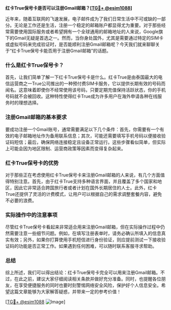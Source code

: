 **红卡True保号卡是否可以注册Gmail邮箱？[[TG💪+ @esim1088](https://t.me/s/esim1088)]**

近年来，随着互联网的飞速发展，电子邮件成为了我们日常生活中不可或缺的一部分。无论是工作还是生活，注册一个稳定的邮箱账户都显得尤为重要。对于那些经常需要使用国际服务或者希望拥有一个全球通用的邮箱地址的人来说，Google旗下的Gmail无疑是首选之一。然而，当你身处国外，尤其是需要通过特定的SIM卡或虚拟号码来完成验证时，是否能顺利注册Gmail邮箱呢？今天我们就来聊聊关于“红卡True保号卡能否用于注册Gmail邮箱”的话题。

### 什么是红卡True保号卡？

首先，让我们简单了解一下红卡True保号卡是什么。红卡True是由泰国最大的电信运营商之一True公司推出的一种预付费SIM卡服务，它以提供长期有效的号码而闻名。这意味着即使你不经常使用该号码，只要定期充值保持活跃状态，你的手机号码就不会被回收。这种特性使得红卡True成为许多用户在海外申请各种在线服务时的理想选择。

### 注册Gmail邮箱的基本要求

要成功注册一个Gmail账号，通常需要满足以下几个条件：首先，你需要有一个有效的电子邮箱地址作为备用联系信息；其次，可能还需要填写手机号码以便接收验证码短信；最后，确保网络连接稳定且设备正常运行。这些步骤看似简单，但实际上可能会因为地区限制、运营商政策等因素而变得复杂起来。

### 红卡True保号卡的优势

对于那些正在考虑使用红卡True保号卡来注册Gmail邮箱的人来说，有几个方面值得特别注意。首先，由于红卡True支持多种语言界面，并且覆盖了多个国家和地区，因此它非常适合跨国旅行者或者计划在国外长期居住的人士。此外，红卡True还提供了灵活的计费模式，让用户可以根据自己的需求调整套餐内容，避免不必要的浪费。

### 实际操作中的注意事项

尽管红卡True保号卡看起来非常适合用来注册Gmail邮箱，但在实际操作过程中仍然需要注意一些细节问题。例如，在填写注册表单时，请务必确认所填入的信息真实有效；另外，如果你打算使用手机短信进行身份验证，则应提前测试一下接收验证码的功能是否正常工作。如果遇到任何困难，可以随时联系客服寻求帮助。

### 总结

综上所述，我们可以得出结论：红卡True保号卡完全可以用来注册Gmail邮箱。不过，在此之前，建议大家仔细阅读相关条款并做好充分准备。同时，也提醒各位朋友，在享受便捷服务的同时也要时刻警惕网络安全风险，保护好个人信息安全。希望这篇文章能够为大家解答疑惑，并带来一定的参考价值！

[[TG💪+ @esim1088](https://t.me/s/esim1088) ![Image](https://i.postimg.cc/4NQfJmqS/Snipaste-2025-05-13-00-14-12.png)]